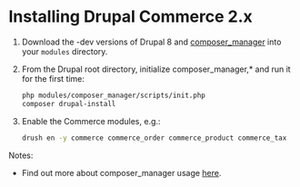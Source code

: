 # Installing Drupal Commerce 2.x

1. Download the -dev versions of Drupal 8 and [composer_manager](https://drupal.org/project/composer_manager) into your
   `modules` directory.

2. From the Drupal root directory, initialize composer_manager,* and run it for the first time:

   ```sh
   php modules/composer_manager/scripts/init.php
   composer drupal-install
   ```

3. Enable the Commerce modules, e.g.:

   ```sh
   drush en -y commerce commerce_order commerce_product commerce_tax
   ```

Notes:
* Find out more about composer_manager usage [here](https://www.drupal.org/node/2405811).